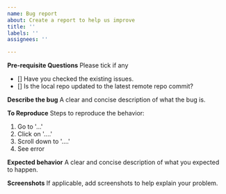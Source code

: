 ```yaml
---
name: Bug report
about: Create a report to help us improve
title: ''
labels: ''
assignees: ''

---
```


**Pre-requisite Questions**
Please tick if any
- [] Have you checked the existing issues.
- [] Is the local repo updated to the latest remote repo commit?

**Describe the bug**
A clear and concise description of what the bug is.

**To Reproduce**
Steps to reproduce the behavior:
1. Go to '...'
2. Click on '....'
3. Scroll down to '....'
4. See error

**Expected behavior**
A clear and concise description of what you expected to happen.

**Screenshots**
If applicable, add screenshots to help explain your problem.
